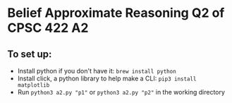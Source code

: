 # Belief Approximate Reasoning Q2 of CPSC 422 A2
## To set up:
- Install python if you don't have it: `brew install python`
- Install click, a python library to help make a CLI: `pip3 install matplotlib`
- Run `python3 a2.py "p1"` or `python3 a2.py "p2"` in the working directory
